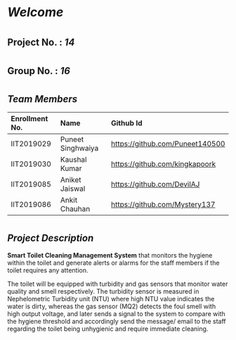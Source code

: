 # ***Welcome*** 
#

## **Project No.**  :  *14*
#
## **Group No.** :  *16*
#


## ***Team Members***


| Enrollment No. | Name              | Github Id                         |
| :------------- | :---------------- | :-------------------------------- |
| IIT2019029     | Puneet Singhwaiya | <https://github.com/Puneet140500> |
| IIT2019030     | Kaushal Kumar     | <https://github.com/kingkapoork>  |
| IIT2019085     | Aniket Jaiswal    | <https://github.com/DevilAJ>      |
| IIT2019086     | Ankit Chauhan     | <https://github.com/Mystery137>   |

#
## ***Project Description***

 **Smart Toilet Cleaning Management System** that monitors the hygiene within the toilet and generate alerts or alarms for the staff members if the toilet requires any attention.

The toilet will be equipped with turbidity and gas sensors that monitor water quality and smell respectively. The turbidity sensor is measured in Nephelometric Turbidity unit (NTU) where high NTU value indicates the water is dirty, whereas the gas sensor (MQ2) detects the foul smell with high output voltage, and later sends a signal to the system to compare with the hygiene threshold and accordingly send the message/ email to the staff regarding the toilet being unhygienic and require immediate cleaning. 
